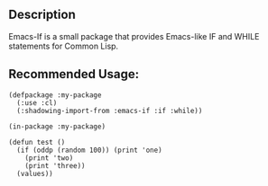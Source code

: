 ## Description

Emacs-If is a small package that provides Emacs-like IF and WHILE
statements for Common Lisp.

## Recommended Usage:

    (defpackage :my-package
      (:use :cl)
      (:shadowing-import-from :emacs-if :if :while))

    (in-package :my-package)

    (defun test ()
      (if (oddp (random 100)) (print 'one)
        (print 'two)
        (print 'three))
      (values))
        
        


